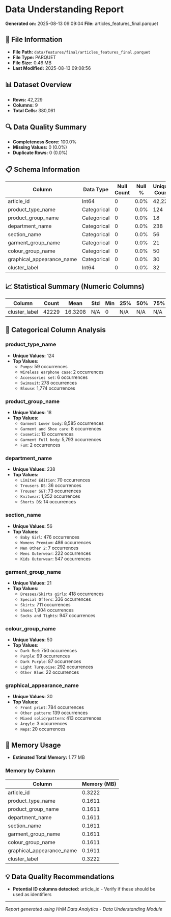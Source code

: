 # Data Understanding Report
**Generated on:** 2025-08-13 09:09:04
**File:** articles_features_final.parquet

## 📄 File Information
- **File Path:** `data/features/final/articles_features_final.parquet`
- **File Type:** PARQUET
- **File Size:** 0.46 MB
- **Last Modified:** 2025-08-13 09:08:56

## 📊 Dataset Overview
- **Rows:** 42,229
- **Columns:** 9
- **Total Cells:** 380,061

## 🔍 Data Quality Summary
- **Completeness Score:** 100.0%
- **Missing Values:** 0 (0.0%)
- **Duplicate Rows:** 0 (0.0%)

## 📋 Schema Information
| Column | Data Type | Null Count | Null % | Unique Count | Unique % |
|--------|-----------|------------|---------|--------------|----------|
| article_id | Int64 | 0 | 0.0% | 42,229 | 100.0% |
| product_type_name | Categorical | 0 | 0.0% | 124 | 0.29% |
| product_group_name | Categorical | 0 | 0.0% | 18 | 0.04% |
| department_name | Categorical | 0 | 0.0% | 238 | 0.56% |
| section_name | Categorical | 0 | 0.0% | 56 | 0.13% |
| garment_group_name | Categorical | 0 | 0.0% | 21 | 0.05% |
| colour_group_name | Categorical | 0 | 0.0% | 50 | 0.12% |
| graphical_appearance_name | Categorical | 0 | 0.0% | 30 | 0.07% |
| cluster_label | Int64 | 0 | 0.0% | 32 | 0.08% |

## 📈 Statistical Summary (Numeric Columns)
| Column | Count | Mean | Std | Min | 25% | 50% | 75% | Max |
|--------|-------|------|-----|-----|-----|-----|-----|-----|
| cluster_label | 42229 | 16.3208 | N/A | 0 | N/A | N/A | N/A | 31 |

## 📝 Categorical Column Analysis
### product_type_name
- **Unique Values:** 124
- **Top Values:**
  - `Pumps`: 59 occurrences
  - `Wireless earphone case`: 2 occurrences
  - `Accessories set`: 6 occurrences
  - `Swimsuit`: 278 occurrences
  - `Blouse`: 1,774 occurrences

### product_group_name
- **Unique Values:** 18
- **Top Values:**
  - `Garment Lower body`: 8,585 occurrences
  - `Garment and Shoe care`: 8 occurrences
  - `Cosmetic`: 13 occurrences
  - `Garment Full body`: 5,793 occurrences
  - `Fun`: 2 occurrences

### department_name
- **Unique Values:** 238
- **Top Values:**
  - `Limited Edition`: 70 occurrences
  - `Trousers DS`: 36 occurrences
  - `Trouser S&T`: 73 occurrences
  - `Knitwear`: 1,252 occurrences
  - `Shorts DS`: 14 occurrences

### section_name
- **Unique Values:** 56
- **Top Values:**
  - `Baby Girl`: 476 occurrences
  - `Womens Premium`: 486 occurrences
  - `Men Other 2`: 7 occurrences
  - `Mens Outerwear`: 222 occurrences
  - `Kids Outerwear`: 547 occurrences

### garment_group_name
- **Unique Values:** 21
- **Top Values:**
  - `Dresses/Skirts girls`: 418 occurrences
  - `Special Offers`: 336 occurrences
  - `Skirts`: 711 occurrences
  - `Shoes`: 1,904 occurrences
  - `Socks and Tights`: 947 occurrences

### colour_group_name
- **Unique Values:** 50
- **Top Values:**
  - `Dark Red`: 750 occurrences
  - `Purple`: 99 occurrences
  - `Dark Purple`: 87 occurrences
  - `Light Turquoise`: 292 occurrences
  - `Other Blue`: 22 occurrences

### graphical_appearance_name
- **Unique Values:** 30
- **Top Values:**
  - `Front print`: 784 occurrences
  - `Other pattern`: 139 occurrences
  - `Mixed solid/pattern`: 413 occurrences
  - `Argyle`: 3 occurrences
  - `Neps`: 20 occurrences

## 💾 Memory Usage
- **Estimated Total Memory:** 1.77 MB

### Memory by Column
| Column | Memory (MB) |
|--------|-------------|
| article_id | 0.3222 |
| product_type_name | 0.1611 |
| product_group_name | 0.1611 |
| department_name | 0.1611 |
| section_name | 0.1611 |
| garment_group_name | 0.1611 |
| colour_group_name | 0.1611 |
| graphical_appearance_name | 0.1611 |
| cluster_label | 0.3222 |

## 💡 Data Quality Recommendations
- **Potential ID columns detected:** article_id - Verify if these should be used as identifiers

---
*Report generated using HnM Data Analytics - Data Understanding Module*
